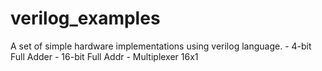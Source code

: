 # verilog_examples
A set of simple hardware implementations using verilog language.
	- 4-bit Full Adder
	- 16-bit Full Addr
	- Multiplexer 16x1
